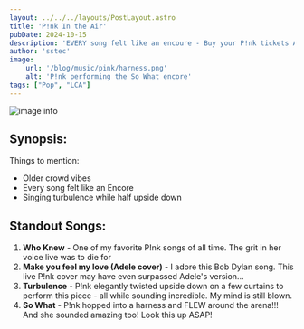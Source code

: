 ```yaml
---
layout: ../../../layouts/PostLayout.astro
title: 'P!nk In the Air'
pubDate: 2024-10-15
description: 'EVERY song felt like an encoure - Buy your P!nk tickets ASAP'
author: 'sstec'
image:
    url: '/blog/music/pink/harness.png'
    alt: 'P!nk performing the So What encore'
tags: ["Pop", "LCA"]
---
```

![image info](/blog/music/pink/harness.png)

## Synopsis:
Things to mention: 
* Older crowd vibes
* Every song felt like an Encore
* Singing turbulence while half upside down

## Standout Songs:
1. **Who Knew** - One of my favorite P!nk songs of all time. The grit in her voice live was to die for 
2. **Make you feel my love (Adele cover)** - I adore this Bob Dylan song. This live P!nk cover may have even surpassed Adele's version...
3. **Turbulence** - P!nk elegantly twisted upside down on a few curtains to perform this piece - all while sounding incredible. My mind is still blown.
3. **So What** - P!nk hopped into a harness and FLEW around the arena!!! And she sounded amazing too! Look this up ASAP!
